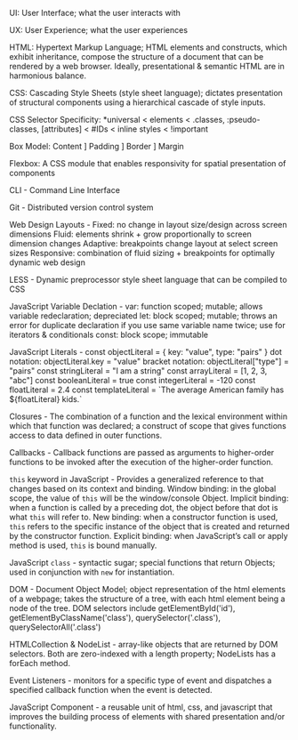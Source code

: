 UI: User Interface; what the user interacts with

UX: User Experience; what the user experiences

HTML: Hypertext Markup Language; HTML elements and constructs, which exhibit inheritance, compose the structure of a document that can be rendered by a web browser. Ideally, presentational & semantic HTML are in harmonious balance.

CSS: Cascading Style Sheets (style sheet language); dictates presentation of structural components using a hierarchical cascade of style inputs.  

CSS Selector Specificity: *universal < elements < .classes, :pseudo-classes, \[attributes\] < #IDs < inline styles < !important

Box Model: Content ] Padding ] Border ] Margin

Flexbox: A CSS module that enables responsivity for spatial presentation of components

CLI - Command Line Interface

Git - Distributed version control system

Web Design Layouts - 
    Fixed: no change in layout size/design across screen dimensions
    Fluid: elements shrink + grow proportionally to screen dimension changes
    Adaptive: breakpoints change layout at select screen sizes
    Responsive: combination of fluid sizing + breakpoints for optimally dynamic web design

LESS - Dynamic preprocessor style sheet language that can be compiled to CSS

JavaScript Variable Declation - 
    var: function scoped; mutable; allows variable redeclaration; depreciated
    let: block scoped; mutable; throws an error for duplicate declaration if you use same variable name twice; use for iterators & conditionals
    const: block scope; immutable

JavaScript Literals - 
    const objectLiteral = { key: "value", type: "pairs" }
        dot notation:      objectLiteral.key = "value"
        bracket notation:  objectLiteral\["type"\] = "pairs"
    const stringLiteral = "I am a string"
    const arrayLiteral = [1, 2, 3, "abc"]
    const booleanLiteral = true
    const integerLiteral = -120
    const floatLiteral = 2.4
    const templateLiteral = \`The average American family has ${floatLiteral} kids.\`

Closures - The combination of a function and the lexical environment within which that function was declared; a construct of scope that gives functions access to data defined in outer functions.

Callbacks - Callback functions are passed as arguments to higher-order functions to be invoked after the execution of the higher-order function.

`this` keyword in JavaScript - Provides a generalized reference to that changes based on its context and binding.
    Window binding: in the global scope, the value of `this` will be the window/console Object.
    Implicit binding: when a function is called by a preceding dot, the object before that dot is what `this` will refer to.
    New binding: when a constructor function is used, `this` refers to the specific instance of the object that is created and returned by the constructor function.
    Explicit binding: when JavaScript’s call or apply method is used, `this` is bound manually.

JavaScript `class` - syntactic sugar; special functions that return Objects; used in conjunction with `new` for instantiation.

DOM - Document Object Model; object representation of the html elements of a webpage;  takes the structure of a tree, with each html element being a node of the tree. DOM selectors include getElementById('id'), getElementByClassName('class'), querySelector('.class'), querySelectorAll('.class')

HTMLCollection & NodeList - array-like objects that are returned by DOM selectors. Both are zero-indexed with a length property; NodeLists has a forEach method.

Event Listeners - monitors for a specific type of event and dispatches a specified callback function when the event is detected.

JavaScript Component - a reusable unit of html, css, and javascript that improves the building process of elements with shared presentation and/or functionality.